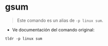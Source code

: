 # gsum

> Este comando es un alias de `-p linux sum`.

- Ve documentación del comando original:

`tldr -p linux sum`
